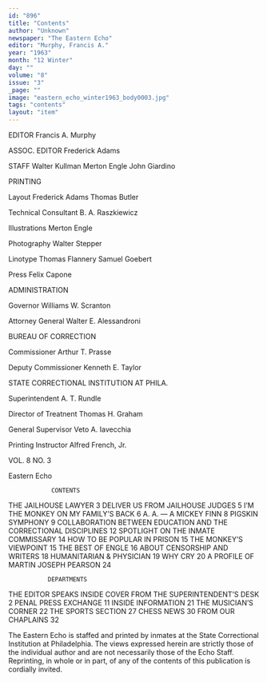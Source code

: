 ```yaml
---
id: "896"
title: "Contents"
author: "Unknown"
newspaper: "The Eastern Echo"
editor: "Murphy, Francis A."
year: "1963"
month: "12 Winter"
day: ""
volume: "8"
issue: "3"
_page: ""
image: "eastern_echo_winter1963_body0003.jpg"
tags: "contents"
layout: "item"
---
```

EDITOR
Francis A. Murphy

ASSOC. EDITOR
Frederick Adams

STAFF
Walter Kullman
Merton Engle
John Giardino

PRINTING

Layout
Frederick Adams
Thomas Butler

Technical Consultant
B. A. Raszkiewicz

Illustrations
Merton Engle

Photography
Walter Stepper

Linotype
Thomas Flannery
Samuel Goebert

Press
Felix Capone

ADMINISTRATION

Governor
Williams W. Scranton

Attorney General
Walter E. Alessandroni

BUREAU OF CORRECTION

Commissioner
Arthur T. Prasse

Deputy Commissioner
Kenneth E. Taylor

STATE CORRECTIONAL
INSTITUTION AT PHILA.

Superintendent
A. T. Rundle

Director of Treatnent
Thomas H. Graham

General Supervisor
Veto A. Iavecchia

Printing Instructor
Alfred French, Jr.

VOL. 8   NO. 3

Eastern Echo

                CONTENTS
THE JAILHOUSE LAWYER                   3
DELIVER US FROM JAILHOUSE JUDGES       5
I’M THE MONKEY ON MY FAMILY’S BACK     6
A. A. — A MICKEY FINN                  8
PIGSKIN SYMPHONY                       9
COLLABORATION BETWEEN EDUCATION
   AND THE CORRECTIONAL DISCIPLINES   12
SPOTLIGHT ON THE INMATE COMMISSARY    14
HOW TO BE POPULAR IN PRISON           15
THE MONKEY’S VIEWPOINT                15
THE BEST OF ENGLE                     16
ABOUT CENSORSHIP AND WRITERS          18
HUMANITARIAN & PHYSICIAN              19
WHY CRY                               20
A PROFILE OF MARTIN JOSEPH PEARSON    24

               DEPARTMENTS
THE EDITOR SPEAKS           INSIDE COVER
FROM THE SUPERINTENDENT’S DESK         2
PENAL PRESS EXCHANGE                  11
INSIDE INFORMATION                    21
THE MUSICIAN’S CORNER                 22
THE SPORTS SECTION                    27
CHESS NEWS                            30
FROM OUR CHAPLAINS                    32

The Eastern Echo is staffed and printed by inmates at the State Correctional Institution
at Philadelphia. The views expressed herein are strictly those of the individual author and are
not necessarily those of the Echo Staff. Reprinting, in whole or in part, of any of the contents
of this publication is cordially invited.

